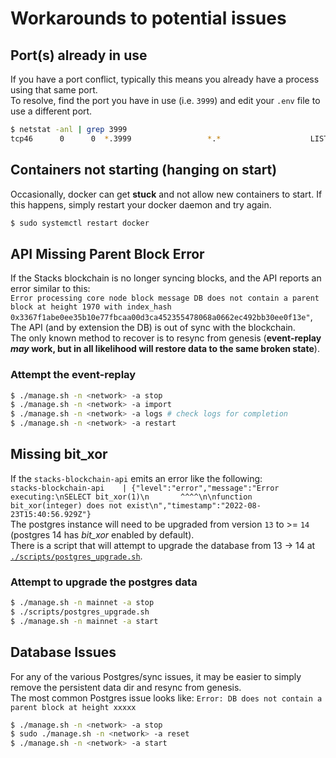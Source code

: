 # Workarounds to potential issues

## Port(s) already in use

If you have a port conflict, typically this means you already have a process using that same port. \
To resolve, find the port you have in use (i.e. `3999`) and edit your `.env` file to use a different port.

```bash
$ netstat -anl | grep 3999
tcp46      0      0  *.3999                 *.*                    LISTEN
```

## Containers not starting (hanging on start)

Occasionally, docker can get **stuck** and not allow new containers to start. If this happens, simply restart your docker daemon and try again.

```bash
$ sudo systemctl restart docker
```

## API Missing Parent Block Error

If the Stacks blockchain is no longer syncing blocks, and the API reports an error similar to this:\
`Error processing core node block message DB does not contain a parent block at height 1970 with index_hash 0x3367f1abe0ee35b10e77fbcaa00d3ca452355478068a0662ec492bb30ee0f13e"`,\
The API (and by extension the DB) is out of sync with the blockchain. \
The only known method to recover is to resync from genesis (**event-replay _may_ work, but in all likelihood will restore data to the same broken state**).

### Attempt the event-replay

```bash
$ ./manage.sh -n <network> -a stop
$ ./manage.sh -n <network> -a import
$ ./manage.sh -n <network> -a logs # check logs for completion
$ ./manage.sh -n <network> -a restart
```

## Missing bit_xor
If the `stacks-blockchain-api` emits an error like the following: \
`stacks-blockchain-api    | {"level":"error","message":"Error executing:\nSELECT bit_xor(1)\n       ^^^^\n\nfunction bit_xor(integer) does not exist\n","timestamp":"2022-08-23T15:40:56.929Z"}` \
The postgres instance will need to be upgraded from version `13` to >= `14` (postgres 14 has _bit_xor_ enabled by default). \
There is a script that will attempt to upgrade the database from 13 -> 14 at [`./scripts/postgres_upgrade.sh`](../scripts/postgres_upgrade.sh). 

### Attempt to upgrade the postgres data
```bash
$ ./manage.sh -n mainnet -a stop
$ ./scripts/postgres_upgrade.sh
$ ./manage.sh -n mainnet -a start
```



## Database Issues

For any of the various Postgres/sync issues, it may be easier to simply remove the persistent data dir and resync from genesis. \
The most common Postgres issue looks like: `Error: DB does not contain a parent block at height xxxxx`

```bash
$ ./manage.sh -n <network> -a stop
$ sudo ./manage.sh -n <network> -a reset
$ ./manage.sh -n <network> -a start
```